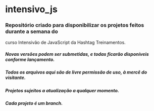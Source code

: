 # intensivo_js
### Repositório criado para disponibilizar os projetos feitos durante a semana do
curso Intensivão de JavaScript da Hashtag Treinamentos.
##### Novas versões podem ser submetidas, e todas ficarão disponíveis conforme lançamento.
##### Todos os arquivos aqui são de livre permissão de uso, à mercê do visitante.
#####
##### Projetos sujeitos a atualização a qualquer momento.
###### **Cada projeto é um branch.**
